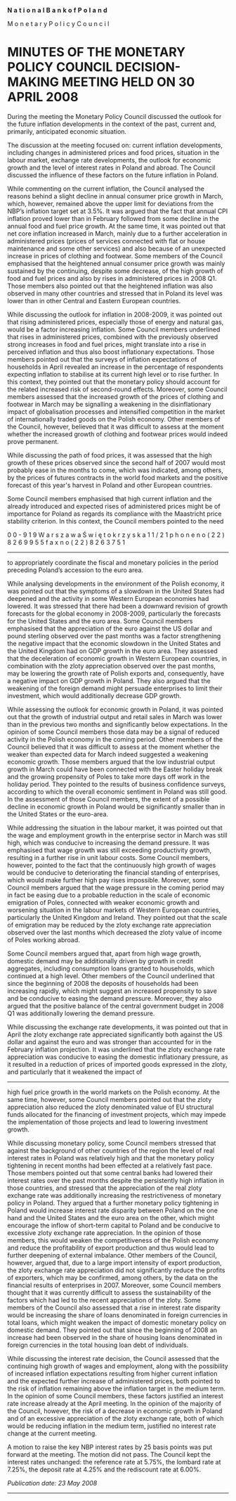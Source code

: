 **N** **a** **t** **i** **o** **n** **a** **l** **B** **a** **n** **k** **o** **f** **P** **o** **l** **a** **n** **d**

M o n e t a r y P o l i c y C o u n c i l

# MINUTES OF THE MONETARY POLICY COUNCIL DECISION-MAKING MEETING HELD ON 30 APRIL 2008

During the meeting the Monetary Policy Council discussed the outlook for the future inflation
developments in the context of the past, current and, primarily, anticipated economic situation.

The discussion at the meeting focused on: current inflation developments, including changes in
administered prices and food prices, situation in the labour market, exchange rate developments, the
outlook for economic growth and the level of interest rates in Poland and abroad. The Council
discussed the influence of these factors on the future inflation in Poland.

While commenting on the current inflation, the Council analysed the reasons behind a slight decline
in annual consumer price growth in March, which, however, remained above the upper limit for
deviations from the NBP’s inflation target set at 3.5%. It was argued that the fact that annual CPI
inflation proved lower than in February followed from some decline in the annual food and fuel price
growth. At the same time, it was pointed out that net core inflation increased in March, mainly due to
a further acceleration in administered prices (prices of services connected with flat or house
maintenance and some other services) and also because of an unexpected increase in prices of
clothing and footwear. Some members of the Council emphasised that the heightened annual
consumer price growth was mainly sustained by the continuing, despite some decrease, of the high
growth of food and fuel prices and also by rises in administered prices in 2008 Q1. Those members
also pointed out that the heightened inflation was also observed in many other countries and stressed
that in Poland its level was lower than in other Central and Eastern European countries.

While discussing the outlook for inflation in 2008-2009, it was pointed out that rising administered
prices, especially those of energy and natural gas, would be a factor increasing inflation. Some
Council members underlined that rises in administered prices, combined with the previously observed
strong increases in food and fuel prices, might translate into a rise in perceived inflation and thus also
boost inflationary expectations. Those members pointed out that the surveys of inflation expectations
of households in April revealed an increase in the percentage of respondents expecting inflation to
stabilise at its current high level or to rise further. In this context, they pointed out that the monetary
policy should account for the related increased risk of second-round effects. Moreover, some Council
members assessed that the increased growth of the prices of clothing and footwear in March may be
signalling a weakening in the disinflationary impact of globalisation processes and intensified
competition in the market of internationally traded goods on the Polish economy. Other members of
the Council, however, believed that it was difficult to assess at the moment whether the increased
growth of clothing and footwear prices would indeed prove permanent.

While discussing the path of food prices, it was assessed that the high growth of these prices observed
since the second half of 2007 would most probably ease in the months to come, which was indicated,
among others, by the prices of futures contracts in the world food markets and the positive forecast of
this year's harvest in Poland and other European countries.

Some Council members emphasised that high current inflation and the already introduced and
expected rises of administered prices might be of importance for Poland as regards its compliance
with the Maastricht price stability criterion. In this context, the Council members pointed to the need

0 0 - 9 1 9 W a r s z a w a Ś w i ę t o k r z y s k a 1 1 / 2 1 p h o n e n o ( 2 2 ) 8 2 6 9 9 5 5 f a x n o ( 2 2 ) 8 2 6 3 7 5 1


-----

to appropriately coordinate the fiscal and monetary policies in the period preceding Poland’s
accession to the euro area.

While analysing developments in the environment of the Polish economy, it was pointed out that the
symptoms of a slowdown in the United States had deepened and the activity in some Western
European economies had lowered. It was stressed that there had been a downward revision of growth
forecasts for the global economy in 2008-2009, particularly the forecasts for the United States and the
euro area. Some Council members emphasised that the appreciation of the euro against the US dollar
and pound sterling observed over the past months was a factor strengthening the negative impact that
the economic slowdown in the United States and the United Kingdom had on GDP growth in the euro
area. They assessed that the deceleration of economic growth in Western European countries, in
combination with the zloty appreciation observed over the past months, may be lowering the growth
rate of Polish exports and, consequently, have a negative impact on GDP growth in Poland. They also
argued that the weakening of the foreign demand might persuade enterprises to limit their investment,
which would additionally decrease GDP growth.

While assessing the outlook for economic growth in Poland, it was pointed out that the growth of
industrial output and retail sales in March was lower than in the previous two months and
significantly below expectations. In the opinion of some Council members those data may be a signal
of reduced activity in the Polish economy in the coming period. Other members of the Council
believed that it was difficult to assess at the moment whether the weaker than expected data for March
indeed suggested a weakening economic growth. Those members argued that the low industrial output
growth in March could have been connected with the Easter holiday break and the growing propensity
of Poles to take more days off work in the holiday period. They pointed to the results of business
confidence surveys, according to which the overall economic sentiment in Poland was still good. In
the assessment of those Council members, the extent of a possible decline in economic growth in
Poland would be significantly smaller than in the United States or the euro-area.

While addressing the situation in the labour market, it was pointed out that the wage and employment
growth in the enterprise sector in March was still high, which was conducive to increasing the demand
pressure. It was emphasised that wage growth was still exceeding productivity growth, resulting in a
further rise in unit labour costs. Some Council members, however, pointed to the fact that the
continuously high growth of wages would be conducive to deteriorating the financial standing of
enterprises, which would make further high pay rises impossible. Moreover, some Council members
argued that the wage pressure in the coming period may in fact be easing due to a probable reduction
in the scale of economic emigration of Poles, connected with weaker economic growth and worsening
situation in the labour markets of Western European countries, particularly the United Kingdom and
Ireland. They pointed out that the scale of emigration may be reduced by the zloty exchange rate
appreciation observed over the last months which decreased the zloty value of income of Poles
working abroad.

Some Council members argued that, apart from high wage growth, domestic demand may be
additionally driven by growth in credit aggregates, including consumption loans granted to
households, which continued at a high level. Other members of the Council underlined that since the
beginning of 2008 the deposits of households had been increasing rapidly, which might suggest an
increased propensity to save and be conducive to easing the demand pressure. Moreover, they also
argued that the positive balance of the central government budget in 2008 Q1 was additionally
lowering the demand pressure.

While discussing the exchange rate developments, it was pointed out that in April the zloty exchange
rate appreciated significantly both against the US dollar and against the euro and was stronger than
accounted for in the February inflation projection. It was underlined that the zloty exchange rate
appreciation was conducive to easing the domestic inflationary pressure, as it resulted in a reduction
of prices of imported goods expressed in the zloty, and particularly that it weakened the impact of


-----

high fuel price growth in the world markets on the Polish economy. At the same time, however, some
Council members pointed out that the zloty appreciation also reduced the zloty denominated value of
EU structural funds allocated for the financing of investment projects, which may impede the
implementation of those projects and lead to lowering investment growth.

While discussing monetary policy, some Council members stressed that against the background of
other countries of the region the level of real interest rates in Poland was relatively high and that the
monetary policy tightening in recent months had been effected at a relatively fast pace. Those
members pointed out that some central banks had lowered their interest rates over the past months
despite the persistently high inflation in those countries, and stressed that the appreciation of the real
zloty exchange rate was additionally increasing the restrictiveness of monetary policy in Poland. They
argued that a further monetary policy tightening in Poland would increase interest rate disparity
between Poland on the one hand and the United States and the euro area on the other, which might
encourage the inflow of short-term capital to Poland and be conducive to excessive zloty exchange
rate appreciation. In the opinion of those members, this would weaken the competitiveness of the
Polish economy and reduce the profitability of export production and thus would lead to further
deepening of external imbalance. Other members of the Council, however, argued that, due to a large
import intensity of export production, the zloty exchange rate appreciation did not significantly reduce
the profits of exporters, which may be confirmed, among others, by the data on the financial results of
enterprises in 2007. Moreover, some Council members thought that it was currently difficult to assess
the sustainability of the factors which had led to the recent appreciation of the zloty. Some members
of the Council also assessed that a rise in interest rate disparity would be increasing the share of loans
denominated in foreign currencies in total loans, which might weaken the impact of domestic
monetary policy on domestic demand. They pointed out that since the beginning of 2008 an increase
had been observed in the share of housing loans denominated in foreign currencies in the total
housing loan debt of individuals.

While discussing the interest rate decision, the Council assessed that the continuing high growth of
wages and employment, along with the possibility of increased inflation expectations resulting from
higher current inflation and the expected further increase of administered prices, both pointed to the
risk of inflation remaining above the inflation target in the medium term. In the opinion of some
Council members, these factors justified an interest rate increase already at the April meeting. In the
opinion of the majority of the Council, however, the risk of a decrease in economic growth in Poland
and of an excessive appreciation of the zloty exchange rate, both of which would be reducing inflation
in the medium term, justified no interest rate change at the current meeting.

A motion to raise the key NBP interest rates by 25 basis points was put forward at the meeting. The
motion did not pass. The Council kept the interest rates unchanged: the reference rate at 5.75%, the
lombard rate at 7.25%, the deposit rate at 4.25% and the rediscount rate at 6.00%.

_Publication date: 23 May 2008_


-----

